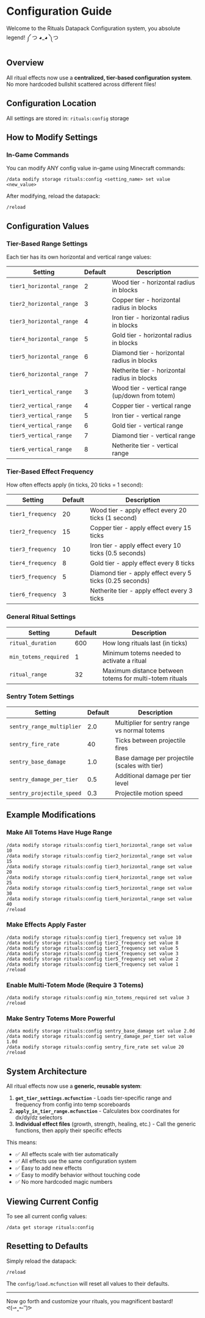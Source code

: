 # Configuration Guide

Welcome to the Rituals Datapack Configuration system, you absolute legend! ༼ つ ◕_◕ ༽つ

## Overview

All ritual effects now use a **centralized, tier-based configuration system**. No more hardcoded bullshit scattered across different files!

## Configuration Location

All settings are stored in: `rituals:config` storage

## How to Modify Settings

### In-Game Commands

You can modify ANY config value in-game using Minecraft commands:

```mcfunction
/data modify storage rituals:config <setting_name> set value <new_value>
```

After modifying, reload the datapack:
```mcfunction
/reload
```

## Configuration Values

### Tier-Based Range Settings

Each tier has its own horizontal and vertical range values:

| Setting | Default | Description |
|---------|---------|-------------|
| `tier1_horizontal_range` | 2 | Wood tier - horizontal radius in blocks |
| `tier2_horizontal_range` | 3 | Copper tier - horizontal radius in blocks |
| `tier3_horizontal_range` | 4 | Iron tier - horizontal radius in blocks |
| `tier4_horizontal_range` | 5 | Gold tier - horizontal radius in blocks |
| `tier5_horizontal_range` | 6 | Diamond tier - horizontal radius in blocks |
| `tier6_horizontal_range` | 7 | Netherite tier - horizontal radius in blocks |
| `tier1_vertical_range` | 3 | Wood tier - vertical range (up/down from totem) |
| `tier2_vertical_range` | 4 | Copper tier - vertical range |
| `tier3_vertical_range` | 5 | Iron tier - vertical range |
| `tier4_vertical_range` | 6 | Gold tier - vertical range |
| `tier5_vertical_range` | 7 | Diamond tier - vertical range |
| `tier6_vertical_range` | 8 | Netherite tier - vertical range |

### Tier-Based Effect Frequency

How often effects apply (in ticks, 20 ticks = 1 second):

| Setting | Default | Description |
|---------|---------|-------------|
| `tier1_frequency` | 20 | Wood tier - apply effect every 20 ticks (1 second) |
| `tier2_frequency` | 15 | Copper tier - apply effect every 15 ticks |
| `tier3_frequency` | 10 | Iron tier - apply effect every 10 ticks (0.5 seconds) |
| `tier4_frequency` | 8 | Gold tier - apply effect every 8 ticks |
| `tier5_frequency` | 5 | Diamond tier - apply effect every 5 ticks (0.25 seconds) |
| `tier6_frequency` | 3 | Netherite tier - apply effect every 3 ticks |

### General Ritual Settings

| Setting | Default | Description |
|---------|---------|-------------|
| `ritual_duration` | 600 | How long rituals last (in ticks) |
| `min_totems_required` | 1 | Minimum totems needed to activate a ritual |
| `ritual_range` | 32 | Maximum distance between totems for multi-totem rituals |

### Sentry Totem Settings

| Setting | Default | Description |
|---------|---------|-------------|
| `sentry_range_multiplier` | 2.0 | Multiplier for sentry range vs normal totems |
| `sentry_fire_rate` | 40 | Ticks between projectile fires |
| `sentry_base_damage` | 1.0 | Base damage per projectile (scales with tier) |
| `sentry_damage_per_tier` | 0.5 | Additional damage per tier level |
| `sentry_projectile_speed` | 0.3 | Projectile motion speed |

## Example Modifications

### Make All Totems Have Huge Range

```mcfunction
/data modify storage rituals:config tier1_horizontal_range set value 10
/data modify storage rituals:config tier2_horizontal_range set value 15
/data modify storage rituals:config tier3_horizontal_range set value 20
/data modify storage rituals:config tier4_horizontal_range set value 25
/data modify storage rituals:config tier5_horizontal_range set value 30
/data modify storage rituals:config tier6_horizontal_range set value 40
/reload
```

### Make Effects Apply Faster

```mcfunction
/data modify storage rituals:config tier1_frequency set value 10
/data modify storage rituals:config tier2_frequency set value 8
/data modify storage rituals:config tier3_frequency set value 5
/data modify storage rituals:config tier4_frequency set value 3
/data modify storage rituals:config tier5_frequency set value 2
/data modify storage rituals:config tier6_frequency set value 1
/reload
```

### Enable Multi-Totem Mode (Require 3 Totems)

```mcfunction
/data modify storage rituals:config min_totems_required set value 3
/reload
```

### Make Sentry Totems More Powerful

```mcfunction
/data modify storage rituals:config sentry_base_damage set value 2.0d
/data modify storage rituals:config sentry_damage_per_tier set value 1.0d
/data modify storage rituals:config sentry_fire_rate set value 20
/reload
```

## System Architecture

All ritual effects now use a **generic, reusable system**:

1. **`get_tier_settings.mcfunction`** - Loads tier-specific range and frequency from config into temp scoreboards
2. **`apply_in_tier_range.mcfunction`** - Calculates box coordinates for dx/dy/dz selectors
3. **Individual effect files** (growth, strength, healing, etc.) - Call the generic functions, then apply their specific effects

This means:
- ✅ All effects scale with tier automatically
- ✅ All effects use the same configuration system
- ✅ Easy to add new effects
- ✅ Easy to modify behavior without touching code
- ✅ No more hardcoded magic numbers

## Viewing Current Config

To see all current config values:

```mcfunction
/data get storage rituals:config
```

## Resetting to Defaults

Simply reload the datapack:

```mcfunction
/reload
```

The `config/load.mcfunction` will reset all values to their defaults.

---

Now go forth and customize your rituals, you magnificent bastard! ᕙ(⇀‸↼‶)ᕗ

